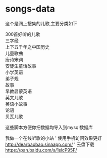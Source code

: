 # songs-data

这个是网上搜集的儿歌,主要分类如下



300首好听的儿歌  
三字经  
上下五千年之中国历史  
儿童歌曲  
唐诗宋词  
安徒生童话故事  
小学英语  
弟子规  
故事  
早教启蒙英语  
英文儿歌  
英语小故事  
论语  
贝瓦儿歌  



这些脚本方便你把数据均导入到mysql数据库

我做一个在线听歌的小站
' 使用手机访问效果更好 <http://dearbaobao.sinaapp.com/>
' 云盘下载 <https://pan.baidu.com/s/1slcP95F/>
